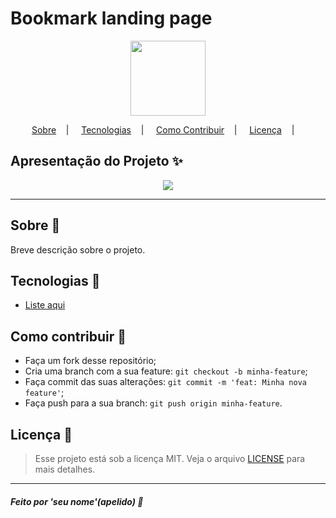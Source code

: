<h1>Bookmark landing page</h1>

<p align="center">
<image src="https://i.pinimg.com/originals/36/d4/62/36d46285c8bc86c5f0d9238275887f88.png" style="width: 120px;"/></br>
<label></label>
</p>

<p align="center">
<a href="#sobre-memo">Sobre</a>&nbsp;&nbsp;&nbsp; | &nbsp;&nbsp;&nbsp;
<a href="#tecnologias-rocket">Tecnologias</a>&nbsp;&nbsp;&nbsp; | &nbsp;&nbsp;&nbsp;
<a href="#como-contribuir-">Como Contribuir</a>&nbsp;&nbsp;&nbsp; | &nbsp;&nbsp;&nbsp;
<a href="#licença-scroll">Licença</a>&nbsp;&nbsp;&nbsp; | &nbsp;&nbsp;&nbsp;
</p>

## Apresentação do Projeto :sparkles:

<p align="center">
<image src="https://www.celos.com.br/site/wp-content/uploads/2017/10/website-design-pricing.png" />
</p>

---

## Sobre :memo:

Breve descrição sobre o projeto.

## Tecnologias :rocket:

- <a href="#">Liste aqui</a>

## Como contribuir 🤔

- Faça um fork desse repositório;
- Cria uma branch com a sua feature: `git checkout -b minha-feature`;
- Faça commit das suas alterações: `git commit -m 'feat: Minha nova feature'`;
- Faça push para a sua branch: `git push origin minha-feature`.

## Licença :scroll:

> Esse projeto está sob a licença MIT. Veja o arquivo [LICENSE](LICENSE) para mais detalhes.

---

##### Feito por 'seu nome'(apelido) :wave:

